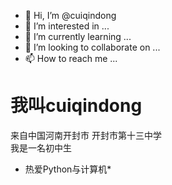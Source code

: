 - 👋 Hi, I’m @cuiqindong
- 👀 I’m interested in ...
- 🌱 I’m currently learning ...
- 💞️ I’m looking to collaborate on ...
- 📫 How to reach me ...

<!---
cuiqindong/cuiqindong is a ✨ special ✨ repository because its `README.md` (this file) appears on your GitHub profile.
You can click the Preview link to take a look at your changes.
--->

# 我叫cuiqindong  
来自中国河南开封市 开封市第十三中学  
我是一名初中生  

* 热爱Python与计算机*

